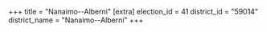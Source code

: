 +++
title = "Nanaimo--Alberni"
[extra]
election_id = 41
district_id = "59014"
district_name = "Nanaimo--Alberni"
+++
